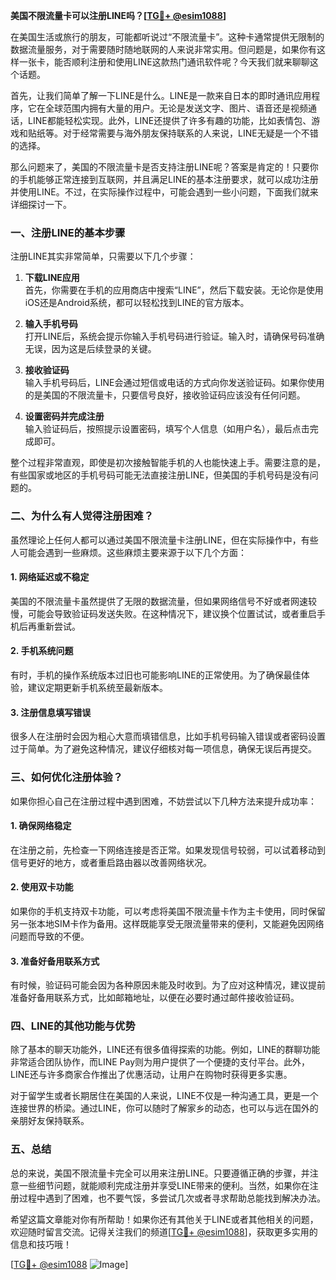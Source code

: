 **美国不限流量卡可以注册LINE吗？[[TG💪+ @esim1088](https://t.me/s/esim1088)]**

在美国生活或旅行的朋友，可能都听说过“不限流量卡”。这种卡通常提供无限制的数据流量服务，对于需要随时随地联网的人来说非常实用。但问题是，如果你有这样一张卡，能否顺利注册和使用LINE这款热门通讯软件呢？今天我们就来聊聊这个话题。

首先，让我们简单了解一下LINE是什么。LINE是一款来自日本的即时通讯应用程序，它在全球范围内拥有大量的用户。无论是发送文字、图片、语音还是视频通话，LINE都能轻松实现。此外，LINE还提供了许多有趣的功能，比如表情包、游戏和贴纸等。对于经常需要与海外朋友保持联系的人来说，LINE无疑是一个不错的选择。

那么问题来了，美国的不限流量卡是否支持注册LINE呢？答案是肯定的！只要你的手机能够正常连接到互联网，并且满足LINE的基本注册要求，就可以成功注册并使用LINE。不过，在实际操作过程中，可能会遇到一些小问题，下面我们就来详细探讨一下。

### **一、注册LINE的基本步骤**

注册LINE其实非常简单，只需要以下几个步骤：

1. **下载LINE应用**  
   首先，你需要在手机的应用商店中搜索“LINE”，然后下载安装。无论你是使用iOS还是Android系统，都可以轻松找到LINE的官方版本。

2. **输入手机号码**  
   打开LINE后，系统会提示你输入手机号码进行验证。输入时，请确保号码准确无误，因为这是后续登录的关键。

3. **接收验证码**  
   输入手机号码后，LINE会通过短信或电话的方式向你发送验证码。如果你使用的是美国的不限流量卡，只要信号良好，接收验证码应该没有任何问题。

4. **设置密码并完成注册**  
   输入验证码后，按照提示设置密码，填写个人信息（如用户名），最后点击完成即可。

整个过程非常直观，即使是初次接触智能手机的人也能快速上手。需要注意的是，有些国家或地区的手机号码可能无法直接注册LINE，但美国的手机号码是没有问题的。

### **二、为什么有人觉得注册困难？**

虽然理论上任何人都可以通过美国不限流量卡注册LINE，但在实际操作中，有些人可能会遇到一些麻烦。这些麻烦主要来源于以下几个方面：

#### **1. 网络延迟或不稳定**
美国的不限流量卡虽然提供了无限的数据流量，但如果网络信号不好或者网速较慢，可能会导致验证码发送失败。在这种情况下，建议换个位置试试，或者重启手机后再重新尝试。

#### **2. 手机系统问题**
有时，手机的操作系统版本过旧也可能影响LINE的正常使用。为了确保最佳体验，建议定期更新手机系统至最新版本。

#### **3. 注册信息填写错误**
很多人在注册时会因为粗心大意而填错信息，比如手机号码输入错误或者密码设置过于简单。为了避免这种情况，建议仔细核对每一项信息，确保无误后再提交。

### **三、如何优化注册体验？**

如果你担心自己在注册过程中遇到困难，不妨尝试以下几种方法来提升成功率：

#### **1. 确保网络稳定**
在注册之前，先检查一下网络连接是否正常。如果发现信号较弱，可以试着移动到信号更好的地方，或者重启路由器以改善网络状况。

#### **2. 使用双卡功能**
如果你的手机支持双卡功能，可以考虑将美国不限流量卡作为主卡使用，同时保留另一张本地SIM卡作为备用。这样既能享受无限流量带来的便利，又能避免因网络问题而导致的不便。

#### **3. 准备好备用联系方式**
有时候，验证码可能会因为各种原因未能及时收到。为了应对这种情况，建议提前准备好备用联系方式，比如邮箱地址，以便在必要时通过邮件接收验证码。

### **四、LINE的其他功能与优势**

除了基本的聊天功能外，LINE还有很多值得探索的功能。例如，LINE的群聊功能非常适合团队协作，而LINE Pay则为用户提供了一个便捷的支付平台。此外，LINE还与许多商家合作推出了优惠活动，让用户在购物时获得更多实惠。

对于留学生或者长期居住在美国的人来说，LINE不仅是一种沟通工具，更是一个连接世界的桥梁。通过LINE，你可以随时了解家乡的动态，也可以与远在国外的亲朋好友保持联系。

### **五、总结**

总的来说，美国不限流量卡完全可以用来注册LINE。只要遵循正确的步骤，并注意一些细节问题，就能顺利完成注册并享受LINE带来的便利。当然，如果你在注册过程中遇到了困难，也不要气馁，多尝试几次或者寻求帮助总能找到解决办法。

希望这篇文章能对你有所帮助！如果你还有其他关于LINE或者其他相关的问题，欢迎随时留言交流。记得关注我们的频道[[TG💪+ @esim1088](https://t.me/s/esim1088)]，获取更多实用的信息和技巧哦！

[[TG💪+ @esim1088](https://t.me/s/esim1088) ![Image](https://i.postimg.cc/4NQfJmqS/Snipaste-2025-05-13-00-14-12.png)]